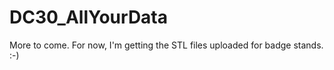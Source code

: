 # DC30_AllYourData

More to come. For now, I'm getting the STL files uploaded for badge stands. :-)
